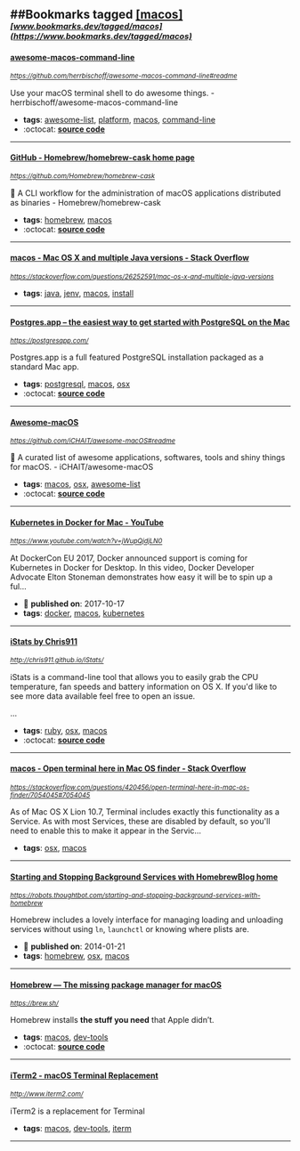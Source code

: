 ##Bookmarks tagged [[macos]](https://www.bookmarks.dev?q=[macos])
_<sup><sup>[www.bookmarks.dev/tagged/macos](https://www.bookmarks.dev/tagged/macos)</sup></sup>_
---
#### [awesome-macos-command-line](https://github.com/herrbischoff/awesome-macos-command-line#readme)
_<sup>https://github.com/herrbischoff/awesome-macos-command-line#readme</sup>_

Use your macOS terminal shell to do awesome things. - herrbischoff/awesome-macos-command-line
* **tags**: [awesome-list](../tagged/awesome-list.md), [platform](../tagged/platform.md), [macos](../tagged/macos.md), [command-line](../tagged/command-line.md)
* :octocat: **[source code](https://github.com/herrbischoff/awesome-macos-command-line#readme)**
---
#### [GitHub - Homebrew/homebrew-cask home page](https://github.com/Homebrew/homebrew-cask)
_<sup>https://github.com/Homebrew/homebrew-cask</sup>_

🍻 A CLI workflow for the administration of macOS applications distributed as binaries - Homebrew/homebrew-cask
* **tags**: [homebrew](../tagged/homebrew.md), [macos](../tagged/macos.md)
* :octocat: **[source code](https://github.com/Homebrew/homebrew-cask)**
---
#### [macos - Mac OS X and multiple Java versions - Stack Overflow](https://stackoverflow.com/questions/26252591/mac-os-x-and-multiple-java-versions)
_<sup>https://stackoverflow.com/questions/26252591/mac-os-x-and-multiple-java-versions</sup>_

* **tags**: [java](../tagged/java.md), [jenv](../tagged/jenv.md), [macos](../tagged/macos.md), [install](../tagged/install.md)
---
#### [Postgres.app – the easiest way to get started with PostgreSQL on the Mac](https://postgresapp.com/)
_<sup>https://postgresapp.com/</sup>_

Postgres.app is a full featured PostgreSQL installation packaged as a standard Mac app.
* **tags**: [postgresql](../tagged/postgresql.md), [macos](../tagged/macos.md), [osx](../tagged/osx.md)
* :octocat: **[source code](https://github.com/PostgresApp/PostgresApp)**
---
#### [Awesome-macOS](https://github.com/iCHAIT/awesome-macOS#readme)
_<sup>https://github.com/iCHAIT/awesome-macOS#readme</sup>_

  A curated list of awesome applications, softwares, tools and shiny things for macOS. - iCHAIT/awesome-macOS
* **tags**: [macos](../tagged/macos.md), [osx](../tagged/osx.md), [awesome-list](../tagged/awesome-list.md)
* :octocat: **[source code](https://github.com/iCHAIT/awesome-macOS)**
---
#### [Kubernetes in Docker for Mac - YouTube](https://www.youtube.com/watch?v=jWupQjdjLN0)
_<sup>https://www.youtube.com/watch?v=jWupQjdjLN0</sup>_

At DockerCon EU 2017, Docker announced support is coming for Kubernetes in Docker for Desktop. In this video, Docker Developer Advocate Elton Stoneman demonstrates how easy it will be to spin up a ful...
* :calendar: **published on**: 2017-10-17
* **tags**: [docker](../tagged/docker.md), [macos](../tagged/macos.md), [kubernetes](../tagged/kubernetes.md)
---
#### [iStats by Chris911](http://chris911.github.io/iStats/)
_<sup>http://chris911.github.io/iStats/</sup>_

iStats is a command-line tool that allows you to easily grab the CPU temperature, fan speeds and battery information on OS X. If you'd like to see more data available feel free to open an issue.

...
* **tags**: [ruby](../tagged/ruby.md), [osx](../tagged/osx.md), [macos](../tagged/macos.md)
* :octocat: **[source code](https://github.com/Chris911/iStats)**
---
#### [macos - Open terminal here in Mac OS finder - Stack Overflow](https://stackoverflow.com/questions/420456/open-terminal-here-in-mac-os-finder/7054045#7054045)
_<sup>https://stackoverflow.com/questions/420456/open-terminal-here-in-mac-os-finder/7054045#7054045</sup>_

As of Mac OS X Lion 10.7, Terminal includes exactly this functionality as a Service. As with most Services, these are disabled by default, so you'll need to enable this to make it appear in the Servic...
* **tags**: [osx](../tagged/osx.md), [macos](../tagged/macos.md)
---
#### [Starting and Stopping Background Services with HomebrewBlog home](https://robots.thoughtbot.com/starting-and-stopping-background-services-with-homebrew)
_<sup>https://robots.thoughtbot.com/starting-and-stopping-background-services-with-homebrew</sup>_

Homebrew includes a lovely interface for managing loading and unloading services without using `ln`, `launchctl` or knowing where plists are.
* :calendar: **published on**: 2014-01-21
* **tags**: [homebrew](../tagged/homebrew.md), [osx](../tagged/osx.md), [macos](../tagged/macos.md)
---
#### [Homebrew — The missing package manager for macOS](https://brew.sh/)
_<sup>https://brew.sh/</sup>_

Homebrew installs **the stuff you need** that Apple didn’t.


* **tags**: [macos](../tagged/macos.md), [dev-tools](../tagged/dev-tools.md)
* :octocat: **[source code](https://github.com/Homebrew/brew/)**
---
#### [iTerm2 - macOS Terminal Replacement](http://www.iterm2.com/)
_<sup>http://www.iterm2.com/</sup>_

iTerm2 is a replacement for Terminal
* **tags**: [macos](../tagged/macos.md), [dev-tools](../tagged/dev-tools.md), [iterm](../tagged/iterm.md)
---
